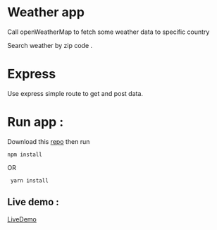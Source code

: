 # Weather app

Call openWeatherMap to fetch some weather data to specific country

Search weather by zip code .

# Express

Use express simple route to get and post data.

# Run app :

Download this [repo]() then run

```
npm install
```

OR

```
 yarn install
```

## Live demo :

[LiveDemo]()
